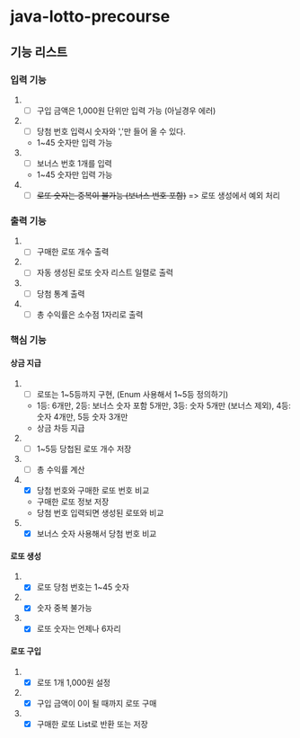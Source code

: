 # java-lotto-precourse

## 기능 리스트

### 입력 기능

1.
   - [ ] 구입 금액은 1,000원 단위만 입력 가능 (아닐경우 에러)
2.
   - [ ] 당첨 번호 입력시 숫자와 ','만 들어 올 수 있다.
   - 1~45 숫자만 입력 가능
3.
   - [ ]  보너스 번호 1개를 입력
   - 1~45 숫자만 입력 가능
4.
   - [ ] ~~로또 숫자는 중복이 불가능 (보너스 번호 포함)~~ => 로또 생성에서 예외 처리

### 출력 기능

1.
   - [ ] 구매한 로또 개수 출력
2.
   - [ ] 자동 생성된 로또 숫자 리스트 일렬로 출력
3.
   - [ ] 당첨 통계 출력
4.
   - [ ] 총 수익률은 소수점 1자리로 출력

### 핵심 기능

#### 상금 지급

1.
   - [ ] 로또는 1~5등까지 구현, (Enum 사용해서 1~5등 정의하기)
    - 1등: 6개만, 2등: 보너스 숫자 포함 5개만, 3등: 숫자 5개만 (보너스 제외), 4등: 숫자 4개만, 5등 숫자 3개만
   - 상금 차등 지급
2.
   - [ ] 1~5등 당첩된 로또 개수 저장
3.
   - [ ] 총 수익률 계산
4.
   - [x] 당첨 번호와 구매한 로또 번호 비교
    - 구매한 로또 정보 저장
    - 당첨 번호 입력되면 생성된 로또와 비교
5.
   - [x] 보너스 숫자 사용해서 당첨 번호 비교

#### 로또 생성

1.
   - [x] 로또 당첨 번호는 1~45 숫자
2.
   - [x] 숫자 중복 불가능
3.
   - [x] 로또 숫자는 언제나 6자리

#### 로또 구입

1.
   - [x] 로또 1개 1,000원 설정
2.
   - [x] 구입 금액이 0이 될 때까지 로또 구매
3.
   - [x] 구매한 로또 List<Lotto>로 반환 또는 저장
